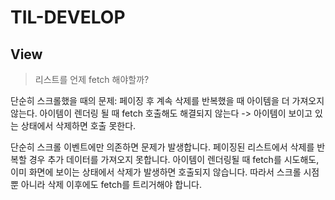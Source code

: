 # TIL-DEVELOP



## View

> 리스트를 언제 fetch 해야할까? 

단순히 스크롤했을 때의 문제: 페이징 후 계속 삭제를 반복했을 때 아이템을 더 가져오지 않는다. 아이템이 렌더링 될 때 fetch 호출해도 해결되지 않는다 -> 아이템이 보이고 있는 상태에서 삭제하면 호출 못한다.


단순히 스크롤 이벤트에만 의존하면 문제가 발생합니다.
페이징된 리스트에서 삭제를 반복할 경우 추가 데이터를 가져오지 못합니다.
아이템이 렌더링될 때 fetch를 시도해도, 이미 화면에 보이는 상태에서 삭제가 발생하면 호출되지 않습니다. 
따라서 스크롤 시점뿐 아니라 삭제 이후에도 fetch를 트리거해야 합니다.


